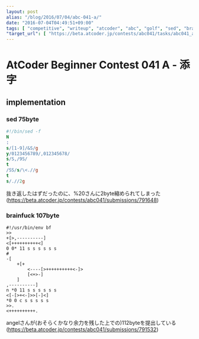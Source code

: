 ```yaml
---
layout: post
alias: "/blog/2016/07/04/abc-041-a/"
date: "2016-07-04T04:49:51+09:00"
tags: [ "competitive", "writeup", "atcoder", "abc", "golf", "sed", "brainfuck" ]
"target_url": [ "https://beta.atcoder.jp/contests/abc041/tasks/abc041_a" ]
---
```


# AtCoder Beginner Contest 041 A - 添字

## implementation

### sed 75byte

``` sed
#!/bin/sed -f
N
:
s/[1-9]/&S/g
y/0123456789/,012345678/
s/S,/9S/
t
/SS/s/\<.//g
t
s/.//2g
```

抜き返したはずだったのに、%20さんに$2$byte縮められてしまった(<https://beta.atcoder.jp/contests/abc041/submissions/791648>)

### brainfuck 107byte

``` brainfuck
#!/usr/bin/env bf
>>
+[>,----------]
<[++++++++++<]
0 0* 11 s s s s s s
#
-[
    +[+
        <----[>++++++++++<-]>
        [<+>-]
    ]
,----------]
n *0 11 s s s s s s
<[-[>+<-]>>[-]<]
*0 0 c s s s s s
>>.
<++++++++++.
```

angelさんが(おそらくかなり余力を残した上での)$112$byteを提出している(<https://beta.atcoder.jp/contests/abc041/submissions/791532>)
